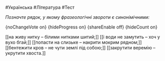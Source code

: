 #Українська #Література #Тест

*Позначте рядок, у якому фразеологічні звороти є синонімічними:*

{noChangeVote on}
{hideProgress on}
{shareEnable off}
{hideCount on}

[[на живу нитку – білими нитками шитий;]]
[[і води не замутить – хоч у вухо бгай;]]
[[попасти на слизьке – накрити мокрим рядном;]]
[[бентежити кров – не чути землі під собою;]]
[[закрутити веремію – укрутити хвоста.]]
